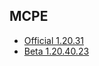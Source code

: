 ## MCPE
- [Official 1.20.31](https://www.mediafire.com/file/o9t547kuufadh9u/mcrax-official_1.20.31.apk/file)
- [Beta 1.20.40.23](https://www.mediafire.com/file/emusxc2yg3gronm/Beta-1.20.40.23-MCrax.apk/file)
